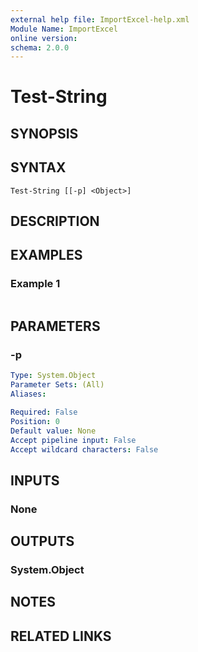 ```yaml
---
external help file: ImportExcel-help.xml
Module Name: ImportExcel
online version:
schema: 2.0.0
---
```


# Test-String

## SYNOPSIS


## SYNTAX

```
Test-String [[-p] <Object>]
```

## DESCRIPTION


## EXAMPLES

### Example 1
```powershell

```



## PARAMETERS

### -p


```yaml
Type: System.Object
Parameter Sets: (All)
Aliases:

Required: False
Position: 0
Default value: None
Accept pipeline input: False
Accept wildcard characters: False
```

## INPUTS

### None

## OUTPUTS

### System.Object
## NOTES

## RELATED LINKS
